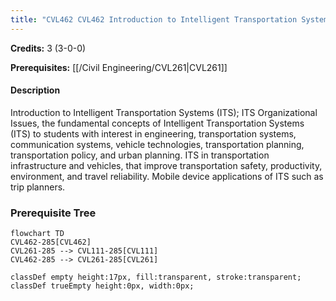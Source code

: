 ```yaml
---
title: "CVL462 CVL462 Introduction to Intelligent Transportation Systems"
---
```

**Credits:** 3 (3-0-0)

**Prerequisites:** [[/Civil Engineering/CVL261|CVL261]]

#### Description
Introduction to Intelligent Transportation Systems (ITS); ITS Organizational Issues, the fundamental concepts of Intelligent Transportation Systems (ITS) to students with interest in engineering, transportation systems, communication systems, vehicle technologies, transportation planning, transportation policy, and urban planning. ITS in transportation infrastructure and vehicles, that improve transportation safety, productivity, environment, and travel reliability. Mobile device applications of ITS such as trip planners.

### Prerequisite Tree

```mermaid
flowchart TD
CVL462-285[CVL462]
CVL261-285 --> CVL111-285[CVL111]
CVL462-285 --> CVL261-285[CVL261]

classDef empty height:17px, fill:transparent, stroke:transparent;
classDef trueEmpty height:0px, width:0px;
```